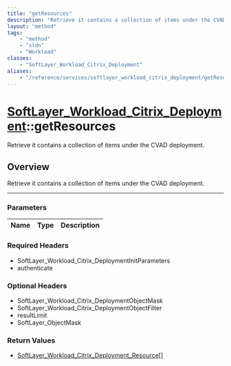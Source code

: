 ```yaml
---
title: "getResources"
description: "Retrieve it contains a collection of items under the CVAD deployment."
layout: "method"
tags:
    - "method"
    - "sldn"
    - "Workload"
classes:
    - "SoftLayer_Workload_Citrix_Deployment"
aliases:
    - "/reference/services/softlayer_workload_citrix_deployment/getResources"
---
```

# [SoftLayer_Workload_Citrix_Deployment](/reference/services/SoftLayer_Workload_Citrix_Deployment)::getResources


Retrieve it contains a collection of items under the CVAD deployment.


## Overview 
Retrieve it contains a collection of items under the CVAD deployment.

-----

### Parameters 
|Name | Type | Description |
| --- | --- | --- |


### Required Headers
* SoftLayer_Workload_Citrix_DeploymentInitParameters
* authenticate


### Optional Headers
* SoftLayer_Workload_Citrix_DeploymentObjectMask
* SoftLayer_Workload_Citrix_DeploymentObjectFilter
* resultLimit
* SoftLayer_ObjectMask

### Return Values
* <a href='/reference/datatypes/SoftLayer_Workload_Citrix_Deployment_Resource'>SoftLayer_Workload_Citrix_Deployment_Resource[] </a>




